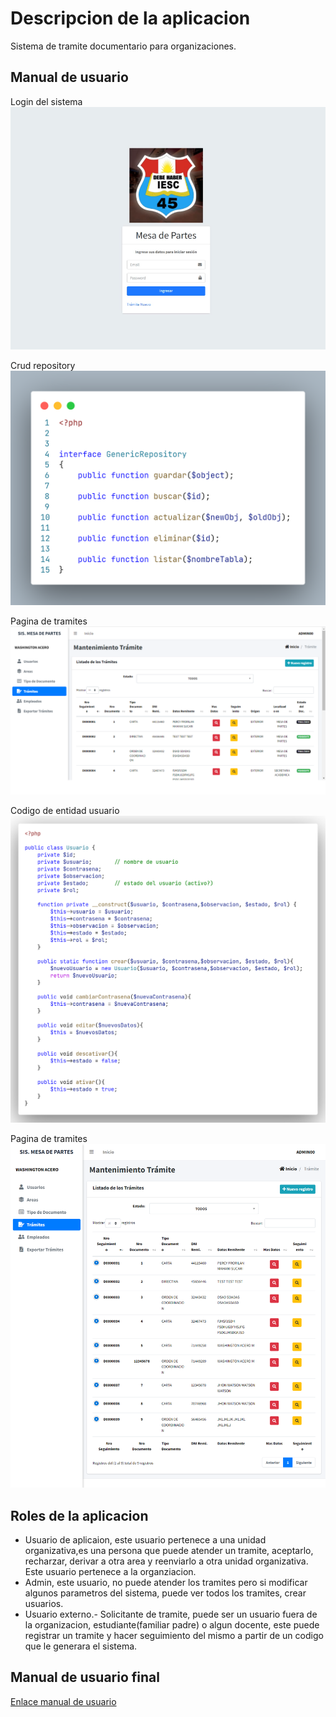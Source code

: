 # Descripcion de la aplicacion
Sistema de tramite documentario para organizaciones.


## Manual de usuario


<!-- ![Login del sistema](/images/manual_usuario.pdf "Login del sistema") -->



Login del sistema
![Login del sistema](/images/login.png "Login del sistema")

Crud repository
![Login del sistema](/images/crud_repository.png)

Pagina de tramites
![Login del sistema](/images/pagina_tramites.png)

Codigo de entidad usuario
![Login del sistema](/images/usuario_code.png)

Pagina de tramites
![Login del sistema](/images/screencapture-miptel-SistemaMesaPartes-Vista-index-php-2022-06-16-11_50_00.png)
## Roles de la aplicacion

- Usuario de aplicaion, este usuario pertenece a una unidad organizativa,es una persona que puede atender un tramite, aceptarlo, recharzar, derivar a otra area y reenviarlo a otra unidad organizativa. Este usuario pertenece a la organziacion.
- Admin, este usuario, no puede atender los tramites pero si modificar algunos parametros del sistema, puede ver todos los tramites, crear usuarios.
- Usuario externo.- Solicitante de tramite, puede ser un usuario fuera de la organizacion, estudiante(familiar padre) o algun docente, este puede registrar un tramite y hacer seguimiento del mismo a partir de un codigo que le generara el sistema.




## Manual de usuario final

[Enlace manual de usuario](https://docs.google.com/document/d/1iG2Xh19XLctzeeJ8gYnJ0RNOKaGPz5BihmtzQOWzpaU/edit?usp=sharing
)

<!-- # Code explain
- Test, estructura de caprtetas y las clase principales y su breve explicacion. -->


